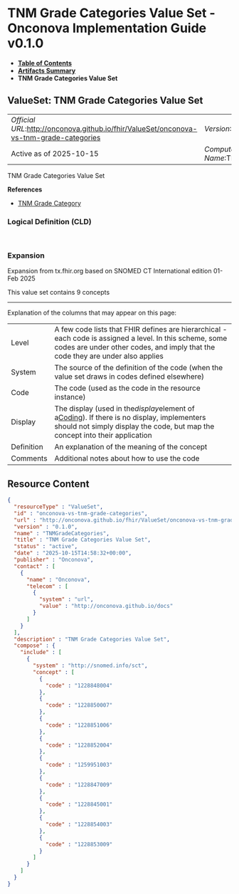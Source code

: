 # TNM Grade Categories Value Set - Onconova Implementation Guide v0.1.0

* [**Table of Contents**](toc.md)
* [**Artifacts Summary**](artifacts.md)
* **TNM Grade Categories Value Set**

## ValueSet: TNM Grade Categories Value Set 

| | |
| :--- | :--- |
| *Official URL*:http://onconova.github.io/fhir/ValueSet/onconova-vs-tnm-grade-categories | *Version*:0.1.0 |
| Active as of 2025-10-15 | *Computable Name*:TNMGradeCategories |

 
TNM Grade Categories Value Set 

 **References** 

* [TNM Grade Category](StructureDefinition-onconova-tnm-grade-category.md)

### Logical Definition (CLD)

 

### Expansion

Expansion from tx.fhir.org based on SNOMED CT International edition 01-Feb 2025

This value set contains 9 concepts

-------

 Explanation of the columns that may appear on this page: 

| | |
| :--- | :--- |
| Level | A few code lists that FHIR defines are hierarchical - each code is assigned a level. In this scheme, some codes are under other codes, and imply that the code they are under also applies |
| System | The source of the definition of the code (when the value set draws in codes defined elsewhere) |
| Code | The code (used as the code in the resource instance) |
| Display | The display (used in the*display*element of a[Coding](http://hl7.org/fhir/R4/datatypes.html#Coding)). If there is no display, implementers should not simply display the code, but map the concept into their application |
| Definition | An explanation of the meaning of the concept |
| Comments | Additional notes about how to use the code |



## Resource Content

```json
{
  "resourceType" : "ValueSet",
  "id" : "onconova-vs-tnm-grade-categories",
  "url" : "http://onconova.github.io/fhir/ValueSet/onconova-vs-tnm-grade-categories",
  "version" : "0.1.0",
  "name" : "TNMGradeCategories",
  "title" : "TNM Grade Categories Value Set",
  "status" : "active",
  "date" : "2025-10-15T14:58:32+00:00",
  "publisher" : "Onconova",
  "contact" : [
    {
      "name" : "Onconova",
      "telecom" : [
        {
          "system" : "url",
          "value" : "http://onconova.github.io/docs"
        }
      ]
    }
  ],
  "description" : "TNM Grade Categories Value Set",
  "compose" : {
    "include" : [
      {
        "system" : "http://snomed.info/sct",
        "concept" : [
          {
            "code" : "1228848004"
          },
          {
            "code" : "1228850007"
          },
          {
            "code" : "1228851006"
          },
          {
            "code" : "1228852004"
          },
          {
            "code" : "1259951003"
          },
          {
            "code" : "1228847009"
          },
          {
            "code" : "1228845001"
          },
          {
            "code" : "1228854003"
          },
          {
            "code" : "1228853009"
          }
        ]
      }
    ]
  }
}

```
